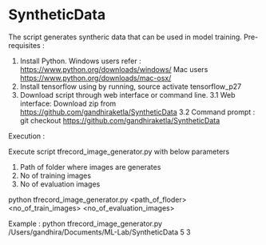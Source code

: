 # SyntheticData

The script generates syntheric data that can be used in model training. 
Pre-requisites :
1. Install Python. Windows users refer : https://www.python.org/downloads/windows/
   Mac users https://www.python.org/downloads/mac-osx/
2. Install tensorflow using by running, source activate tensorflow_p27
3. Download script through web interface or command line.
   3.1 Web interface: Download zip from https://github.com/gandhiraketla/SyntheticData
   3.2 Command prompt : git checkout https://github.com/gandhiraketla/SyntheticData

Execution :

Execute script tfrecord_image_generator.py with below parameters
1. Path of folder where images are generates
2. No of training images
3. No of evaluation images

python tfrecord_image_generator.py <path_of_floder> <no_of_train_images> <no_of_evaluation_images>

Example : python tfrecord_image_generator.py /Users/gandhira/Documents/ML-Lab/SyntheticData 5 3
